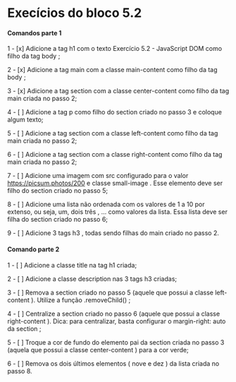 # Execícios do bloco 5.2

#### Comandos parte 1
  1 - [x] Adicione a tag h1 com o texto Exercício 5.2 - JavaScript DOM como filho da tag body ;

  2 - [x] Adicione a tag main com a classe main-content como filho da tag body ;

  3 - [x] Adicione a tag section com a classe center-content como filho da tag main criada no passo 2;

  4 - [ ] Adicione a tag p como filho do section criado no passo 3 e coloque algum texto;

  5 - [ ] Adicione a tag section com a classe left-content como filho da tag main criada no passo 2;

  6 - [ ] Adicione a tag section com a classe right-content como filho da tag main criada no passo 2;

  7 - [ ] Adicione uma imagem com src configurado para o valor https://picsum.photos/200 e classe 
  small-image . Esse elemento deve ser filho do section criado no passo 5;

  8 - [ ] Adicione uma lista não ordenada com os valores de 1 a 10 por extenso, ou seja, um, dois
  três , ... como valores da lista. Essa lista deve ser filha do section criado no passo 6;

  9 - [ ] Adicione 3 tags h3 , todas sendo filhas do main criado no passo 2.

  #### Comando parte 2

  1 - [ ] Adicione a classe title na tag h1 criada;

  2 - [ ] Adicione a classe description nas 3 tags h3 criadas;

  3 - [ ] Remova a section criado no passo 5 (aquele que possui a classe left-content ). Utilize a 
  função .removeChild() ;

  4 - [ ] Centralize a section criado no passo 6 (aquele que possui a classe right-content ). Dica: 
  para centralizar, basta configurar o margin-right: auto da section ;

  5 - [ ] Troque a cor de fundo do elemento pai da section criada no passo 3 (aquela que possui a 
  classe center-content ) para a cor verde;

  6 - [ ] Remova os dois últimos elementos ( nove e dez ) da lista criada no passo 8.
